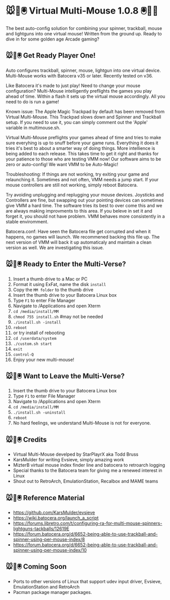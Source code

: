 # 🐭👾🖲️ Virtual Multi-Mouse 1.0.8 🖲️👾🐭

The best auto-config solution for combining your spinner, trackball, mouse and lightguns into one virtual mouse! Written from the ground up. Ready to dive in for some golden age Arcade gaming?

## 🐭👾🖲️ Get Ready Player One!

Auto configures trackball, spinner, mouse, lightgun into one virtual device. Multi-Mouse works with Batocera v35 or later. Recently tested on v36.

Like Batocera it's made to just play! Need to change your mouse configuration? Multi-Mouse intelligently preflights the games you play ahead of time. Within a flash it sets up the virtual mouse accordingly. All you need to do is run a game!

Known issue: The Apple Magic Trackpad by default has been removed from Virtual Multi-Mouse. This Trackpad slows down and Spinner and Trackball setup. If you need to use it, you can simply comment out the 'Apple' variable in multimouse.sh.

Virtual Multi-Mouse preflights your games ahead of time and tries to make sure everyhing is up to snuff before your game runs. Everything it does it tries it's best to about a smarter way of doing things. More intellience is being added to each release. This takes time to get it right and thanks for your patience to those who are testing VMM now! Our software aims to be zero or auto-config! We want VMM to be Auto-Magic!

Troubleshooting: If things are not working, try exiting your game and relaunching it. Sometimes and not often, VMM needs a jump start. If your mouse controllers are still not working, simply reboot Batocera. 

Try avoiding unplugging and replugging your mouse devices. Joysticks and Controllers are fine, but swapping out your pointing devices can sometimes give VMM a hard time. The software tries its best to over come this and we are always making improvments to this area. If you beleve in set it and forget it, you should not have problem. VMM behaves more consistently in a stable enviromment.

Batocera.conf: Have seen the Batocera file get corrupted and when it happens, no games will launch. We recommened backing this file up. The next version of VMM will back it up automaticaly and maintain a clean version as well. We are investigating this issue.

## 🐭👾🖲️ Ready to Enter the Multi-Verse?

1.  Insert a thumb drive to a Mac or PC
2.  Format it using ExFat, name the disk `install`
3.  Copy the `MM folder` to the thumb drive
4.  Insert the thumb drive to your Batocera Linux box
5.  Type `F1` to enter File Manager
6.  Navigate to /Applications and open Xterm
7.  `cd /media/install/MM`
8.  `chmod 755 install.sh` #may not be needed
9.  `./install.sh -install`
10.  `reboot`
11.  or try install of rebooting
12.  `cd /userdata/system`
13.  `./custom.sh start`
14.  `exit`
15.  `control-Q`
16.  Enjoy your new multi-mouse!

## 🐭👾🖲️ Want to Leave the Multi-Verse?

1.  Insert the thumb drive to your Batocera Linux box
2.  Type `F1` to enter File Manager
3.  Navigate to /Applications and open Xterm
4.  `cd /media/install/MM`
5.  `./install.sh -uninstall`
6.  `reboot`
7.  No hard feelings, we understand Multi-Mouse is not for everyone.

## 🐭👾🖲️ Credits
* Virtual Multi-Mouse develped by StarPlayrX aka Todd Bruss
* KarsMulder for writing Evsieve, simply amazing work
* MizterB virtual mouse index finder line and batocera to retroarch logging
* Special thanks to the Batocera team for giving me a renewed interest in Linux
* Shout out to RetroArch, EmulationStation, Recalbox and MAME teams

## 🐭👾🖲️ Reference Material

* https://github.com/KarsMulder/evsieve
* https://wiki.batocera.org/launch_a_script
* https://forums.libretro.com/t/configuring-ra-for-multi-mouse-spinners-lightguns-tackballs/12619E
* https://forum.batocera.org/d/6652-being-able-to-use-trackball-and-spinner-using-per-mouse-index/8
* https://forum.batocera.org/d/6652-being-able-to-use-trackball-and-spinner-using-per-mouse-index/10

## 🐭👾🖲️ Coming Soon

* Ports to other versions of Linux that support udev input driver, Evsieve, EmulationStation and RetroArch
* Pacman package manager packages.
